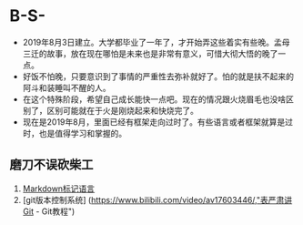 # B-S-
*  2019年8月3日建立。大学都毕业了一年了，才开始弄这些着实有些晚。孟母三迁的故事，放在现在哪怕是未来也是非常有意义，可惜大彻大悟的晚了一点。
*  好饭不怕晚，只要意识到了事情的严重性去弥补就好了。怕的就是扶不起来的阿斗和装睡叫不醒的人。
*  在这个特殊阶段，希望自己成长能快一点吧。现在的情况跟火烧眉毛也没啥区别了，区别可能就在于火是刚烧起来和快烧完了。
*  现在是2019年8月，里面已经有框架走向过时了。有些语言或者框架就算是过时，也是值得学习和掌握的。  
## 磨刀不误砍柴工  
1.  [Markdown标记语言](https://www.bilibili.com/video/av32197027/,"【小马技术】Markdown入门")  
0.  [git版本控制系统] (https://www.bilibili.com/video/av17603446/,"表严肃讲Git - Git教程")  

